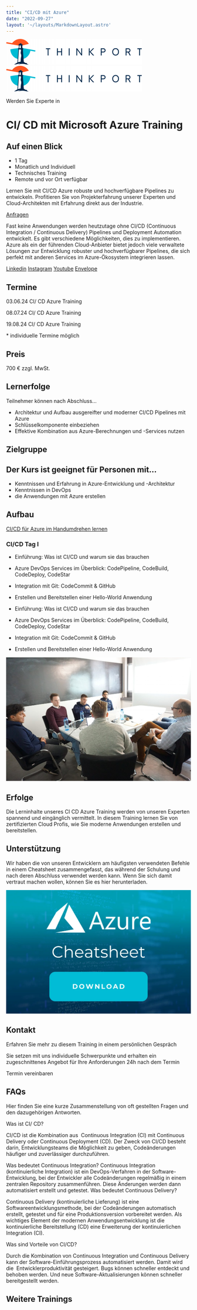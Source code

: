 ```yaml
---
title: "CI/CD mit Azure"
date: "2022-09-27"
layout: '~/layouts/MarkdownLayout.astro'
---
```


 [![Thinkport Logo](images/Logo_horizontral_new-q79kisryfbimg521qvcamhuu9zgajwl52ie1tm6q0s.png "Logo Bright Colours")](https://thinkport.digital)[![Thinkport Logo](images/Logo_horizontral_new-q79kisryfbimg521qvcamhuu9zgajwl52ie1tm6q0s.png "Logo Bright Colours")](https://thinkport.digital)

Werden Sie Experte in

# CI/ CD mit Microsoft Azure Training

## Auf einen Blick

* 1 Tag
* Monatlich und Individuell
* Technisches Training
* Remote und vor Ort verfügbar

Lernen Sie mit CI/CD Azure robuste und hochverfügbare Pipelines zu entwickeln. Profitieren Sie von Projekterfahrung unserer Experten und Cloud-Architekten mit Erfahrung direkt aus der Industrie.

[Anfragen](#sec1)

Fast keine Anwendungen werden heutzutage ohne CI/CD (Continuous Integration / Continuous Delivery) Pipelines und Deployment Automation entwickelt. Es gibt verschiedene Möglichkeiten, dies zu implementieren. Azure als ein der führenden Cloud-Anbieter bietet jedoch viele verwaltete Lösungen zur Entwicklung robuster und hochverfügbarer Pipelines, die sich perfekt mit anderen Services im Azure-Ökosystem integrieren lassen.

[](#linksection)[Linkedin](https://www.linkedin.com/company/11759873) [Instagram](https://www.instagram.com/thinkport/) [Youtube](https://www.youtube.com/channel/UCnke3WYRT6bxuMK2t4jw2qQ) [Envelope](mailto:tdrechsel@thinkport.digital)

## Termine

03.06.24 CI/ CD Azure Training

08.07.24 CI/ CD Azure Training

19.08.24 CI/ CD Azure Training

\* individuelle Termine möglich

## Preis

700 € zzgl. MwSt.  

## Lernerfolge

Teilnehmer können nach Abschluss...

* Architektur und Aufbau ausgereifter und moderner CI/CD Pipelines mit Azure
* Schlüsselkomponente einbeziehen
* Effektive Kombination aus Azure-Berechnungen und -Services nutzen

## Zielgruppe

## Der Kurs ist geeignet für Personen mit...

* Kenntnissen und Erfahrung in Azure-Entwicklung und -Architektur
* Kenntnissen in DevOps
* die Anwendungen mit Azure erstellen

## Aufbau

[CI/CD für Azure im Handumdrehen lernen](https://www.hashicorp.com/)

### CI/CD Tag I

* Einführung: Was ist CI/CD und warum sie das brauchen
* Azure DevOps Services im Überblick: CodePipeline, CodeBuild, CodeDeploy, CodeStar
* Integration mit Git: CodeCommit & GitHub
* Erstellen und Bereitstellen einer Hello-World Anwendung

* Einführung: Was ist CI/CD und warum sie das brauchen
* Azure DevOps Services im Überblick: CodePipeline, CodeBuild, CodeDeploy, CodeStar
* Integration mit Git: CodeCommit & GitHub
* Erstellen und Bereitstellen einer Hello-World Anwendung

![Sechs Personen, die an einem Tisch sitzen und offenbar verhandeln oder über Geschäfte sprechen.](images/DSC01530-1024x683.jpg)

## Erfolge

Die Lerninhalte unseres CI CD Azure Training werden von unseren Experten spannend und eingänglich vermittelt. In diesem Training lernen Sie von zertifizierten Cloud Profis, wie Sie moderne Anwendungen erstellen und bereitstellen.

## Unterstützung

Wir haben die von unseren Entwicklern am häufigsten verwendeten Befehle in einem Cheatsheet zusammengefasst, das während der Schulung und nach deren Abschluss verwendet werden kann. Wenn Sie sich damit vertraut machen wollen, können Sie es hier herunterladen.

[![Bild mit dem Hintergrund eines Bildschirms mit Programmiersprache und einem Farbverlauf von Dunkelblau zu Türkis, mit dem Azure-Logo in Weiß, dem Wort Cheatsheet und einer Schaltfläche zum Herunterladen.](images/Azure-3-1024x683.webp)](https://thinkport.digital/wp-content/uploads/2023/11/Azure_Cheatsheet.pdf)

## Kontakt

Erfahren Sie mehr zu diesem Training in einem persönlichen Gespräch

Sie setzen mit uns individuelle Schwerpunkte und erhalten ein zugeschnittenes Angebot für Ihre Anforderungen 24h nach dem Termin

 Termin vereinbaren

## FAQs

Hier finden Sie eine kurze Zusammenstellung von oft gestellten Fragen und den dazugehörigen Antworten.

Was ist CI/ CD?

CI/CD ist die Kombination aus  Continuous Integration (CI) mit Continuous Delivery oder Continuous Deployment (CD). Der Zweck von CI/CD besteht darin, Entwicklungsteams die Möglichkeit zu geben, Codeänderungen häufiger und zuverlässiger durchzuführen.

Was bedeutet Continuous Integration? Continuous Integration (kontinuierliche Integration) ist ein DevOps-Verfahren in der Software-Entwicklung, bei der Entwickler alle Codeänderungen regelmäßig in einem zentralen Repository zusammenführen. Diese Änderungen werden dann automatisiert erstellt und getestet. Was bedeutet Continuous Delivery?

Continuous Delivery (kontinuierliche Lieferung) ist eine Softwareentwicklungsmethode, bei der Codeänderungen automatisch erstellt, getestet und für eine Produktionsversion vorbereitet werden. Als wichtiges Element der modernen Anwendungsentwicklung ist die kontinuierliche Bereitstellung (CD) eine Erweiterung der kontinuierlichen Integration (CI). 

Was sind Vorteile von CI/CD?

Durch die Kombination von Continuous Integration und Continuous Delivery kann der Software-Einführungsprozess automatisiert werden. Damit wird die  Entwicklerproduktivität gesteigert. Bugs können schneller entdeckt und behoben werden. Und neue Software-Aktualisierungen können schneller bereitgestellt werden.

## Weitere Trainings
